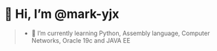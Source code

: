# 👋 Hi, I’m @mark-yjx
>- 🌱 I’m currently learning Python, Assembly language, Computer Networks, Oracle 19c and JAVA EE

<!---
mark-yjx/mark-yjx is a ✨ special ✨ repository because its `README.md` (this file) appears on your GitHub profile.
You can click the Preview link to take a look at your changes.
--->
